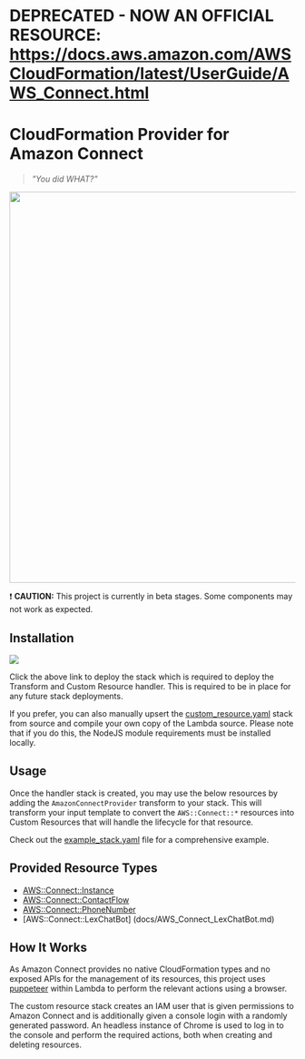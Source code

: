 # DEPRECATED - NOW AN OFFICIAL RESOURCE: https://docs.aws.amazon.com/AWSCloudFormation/latest/UserGuide/AWS_Connect.html

# CloudFormation Provider for Amazon Connect

> _"You did WHAT?"_

<img src="https://raw.githubusercontent.com/iann0036/amazon-connect-cfn/master/screen.png" width="588" height="689" />

:exclamation: **CAUTION:** This project is currently in beta stages. Some components may not work as expected.

## Installation

<a href="https://console.aws.amazon.com/cloudformation/home?#/stacks/new?&templateURL=https://s3.amazonaws.com/ianmckay-ap-southeast-2/amazonconnectprovider/custom_resource.yaml" target="_blank"><img src="https://s3.amazonaws.com/cloudformation-examples/cloudformation-launch-stack.png"></a>

Click the above link to deploy the stack which is required to deploy the Transform and Custom Resource handler. This is required to be in place for any future stack deployments.

If you prefer, you can also manually upsert the [custom_resource.yaml](custom_resource.yaml) stack from source and compile your own copy of the Lambda source. Please note that if you do this, the NodeJS module requirements must be installed locally.


## Usage

Once the handler stack is created, you may use the below resources by adding the `AmazonConnectProvider` transform to your stack. This will transform your input template to convert the `AWS::Connect::*` resources into Custom Resources that will handle the lifecycle for that resource.

Check out the [example_stack.yaml](example_stack.yaml) file for a comprehensive example.


## Provided Resource Types

* [AWS::Connect::Instance](docs/AWS_Connect_Instance.md)
* [AWS::Connect::ContactFlow](docs/AWS_Connect_ContactFlow.md)
* [AWS::Connect::PhoneNumber](docs/AWS_Connect_PhoneNumber.md)
* [AWS::Connect::LexChatBot] (docs/AWS_Connect_LexChatBot.md)


## How It Works

As Amazon Connect provides no native CloudFormation types and no exposed APIs for the management of its resources, this project uses [puppeteer](https://developers.google.com/web/tools/puppeteer/) within Lambda to perform the relevant actions using a browser.

The custom resource stack creates an IAM user that is given permissions to Amazon Connect and is additionally given a console login with a randomly generated password. An headless instance of Chrome is used to log in to the console and perform the required actions, both when creating and deleting resources.
